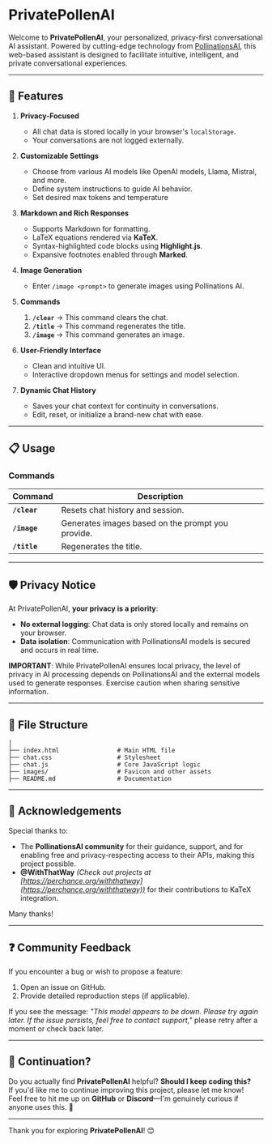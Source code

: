 ﻿# PrivatePollenAI

Welcome to **PrivatePollenAI**, your personalized, privacy-first conversational AI assistant. Powered by cutting-edge technology from [PollinationsAI](https://pollinations.ai/), this web-based assistant is designed to facilitate intuitive, intelligent, and private conversational experiences.

---

## 🚀 Features

1. **Privacy-Focused**
   - All chat data is stored locally in your browser's `localStorage`.
   - Your conversations are not logged externally.

2. **Customizable Settings**
   - Choose from various AI models like OpenAI models, Llama, Mistral, and more.
   - Define system instructions to guide AI behavior.
   - Set desired max tokens and temperature

3. **Markdown and Rich Responses**
   - Supports Markdown for formatting.
   - LaTeX equations rendered via **KaTeX**.
   - Syntax-highlighted code blocks using **Highlight.js**.
   - Expansive footnotes enabled through **Marked**.

4. **Image Generation**
   - Enter `/image <prompt>` to generate images using Pollinations AI.

5. **Commands**
   1. **`/clear`** → This command clears the chat.
   2. **`/title`** → This command regenerates the title.
   3. **`/image`** → This command generates an image.

6. **User-Friendly Interface**
   - Clean and intuitive UI.
   - Interactive dropdown menus for settings and model selection.

7. **Dynamic Chat History**
   - Saves your chat context for continuity in conversations.
   - Edit, reset, or initialize a brand-new chat with ease.
---

## 📋 Usage

### Commands

| Command      | Description                                           |
|--------------|-------------------------------------------------------|
| **`/clear`** | Resets chat history and session.                     |
| **`/image`** | Generates images based on the prompt you provide.    |
| **`/title`** | Regenerates the title.                  |

---

## 🛡️ Privacy Notice

At PrivatePollenAI, **your privacy is a priority**:
- **No external logging**: Chat data is only stored locally and remains on your browser.
- **Data isolation**: Communication with PollinationsAI models is secured and occurs in real time.

**IMPORTANT**: While PrivatePollenAI ensures local privacy, the level of privacy in AI processing depends on PollinationsAI and the external models used to generate responses. Exercise caution when sharing sensitive information.

---

## 📂 File Structure
```
│
├── index.html                # Main HTML file
├── chat.css                  # Stylesheet
├── chat.js                   # Core JavaScript logic
├── images/                   # Favicon and other assets
├── README.md                 # Documentation
```

---

## 🙏 Acknowledgements

Special thanks to:
- The **PollinationsAI community** for their guidance, support, and for enabling free and privacy-respecting access to their APIs, making this project possible.
- **@WithThatWay** *(Check out projects at [https://perchance.org/withthatway](https://perchance.org/withthatway))* for their contributions to KaTeX integration.


Many thanks!

---

## ❓ Community Feedback

If you encounter a bug or wish to propose a feature:
1. Open an issue on GitHub.
2. Provide detailed reproduction steps (if applicable).

If you see the message: *"This model appears to be down. Please try again later. If the issue persists, feel free to contact support,"* please retry after a moment or check back later.

---

## 📣 Continuation?

Do you actually find **PrivatePollenAI** helpful? **Should I keep coding this?**  
If you'd like me to continue improving this project, please let me know!  
Feel free to hit me up on **GitHub** or **Discord**—I'm genuinely curious if anyone uses this. 🚀

---

Thank you for exploring **PrivatePollenAI**! 😊